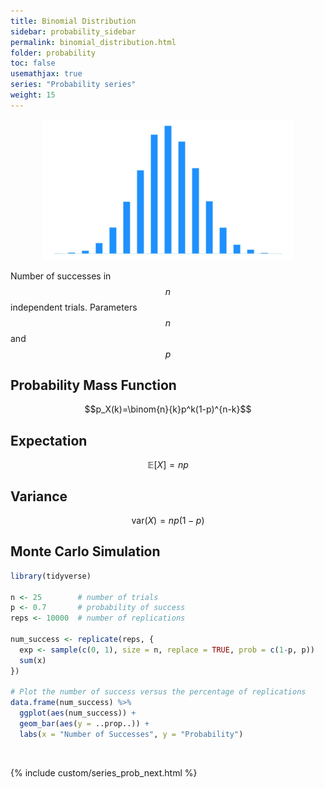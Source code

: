 ```yaml
---
title: Binomial Distribution
sidebar: probability_sidebar
permalink: binomial_distribution.html
folder: probability
toc: false
usemathjax: true
series: "Probability series"
weight: 15
---
```



<p align="center">
  <img src="images/prob/binomial.png" style="width:400px;height:auto;"/>
</p>

Number of successes in $$n$$ independent trials.
Parameters $$n$$ and $$p$$

## Probability Mass Function

$$p_X(k)=\binom{n}{k}p^k(1-p)^{n-k}$$

## Expectation

$$\mathbb{E}[X]=np$$

## Variance

$$\mathrm{var}(X)=np(1-p)$$

## Monte Carlo Simulation

```r
library(tidyverse)

n <- 25        # number of trials
p <- 0.7       # probability of success
reps <- 10000  # number of replications

num_success <- replicate(reps, {
  exp <- sample(c(0, 1), size = n, replace = TRUE, prob = c(1-p, p))
  sum(x)
})

# Plot the number of success versus the percentage of replications
data.frame(num_success) %>%
  ggplot(aes(num_success)) +
  geom_bar(aes(y = ..prop..)) +
  labs(x = "Number of Successes", y = "Probability")
```
<br>

{% include custom/series_prob_next.html %}
